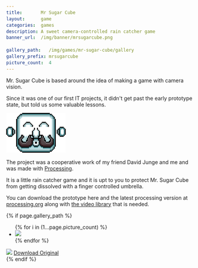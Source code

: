 ```yaml
---
title:       Mr Sugar Cube
layout:      game
categories:  games
description: A sweet camera-controlled rain catcher game
banner_url:  /img/banner/mrsugarcube.png

gallery_path:   /img/games/mr-sugar-cube/gallery
gallery_prefix: mrsugarcube
picture_count:  4
---
```


Mr. Sugar Cube is based around the idea of making a game with camera vision.

Since it was one of our first IT projects, it didn't get past the early
prototype state, but told us some valuable lessons.

<img class="float left"
       src="/img/games/mr-sugar-cube/mr-sugar-cube-himself.png"
       alt="Mr. Sugar Cube himself"
     title="Artwork by David Junge">

The project was a cooperative work of my friend David Junge and me and was made
with [Processing][processing].

It is a little rain catcher game and it is upt to you to protect Mr. Sugar Cube
from getting dissolved with a finger controlled umbrella.

You can download the prototype here and  the latest processing version at
[processing.org][processing] along with [the video library][opencv] that is
needed.

<!-- gallery snippet -->
{% if page.gallery_path %}
<div class="gallery">
  <ul>
    {% for i in (1...page.picture_count) %}
    <li>
      <a {% if i == 1 %}class="active"{% endif %}
         href="{{ page.gallery_path }}/{{ page.gallery_prefix }}-original-{{ i }}.png"
         data-preview-url="{{ page.gallery_path }}/{{ page.gallery_prefix }}-preview-{{ i }}.png">
        <img src="{{ page.gallery_path }}/{{ page.gallery_prefix }}-thumb-{{ i }}.png" />
      </a>
    </li>
    {% endfor %}
  </ul>

  <div class="display-wrapper">
    <img src="{{ page.gallery_path }}/{{ page.gallery_prefix }}-preview-1.png" />
    <a href="{{ page.gallery_path }}/{{ page.gallery_prefix }}-original-1.png">Download Original</a>
  </div>
</div>
{% endif %}
<!-- gallery snippet -->

[processing]: http://processing.org/download/
[opencv]:     http://ubaa.net/shared/processing/opencv/
